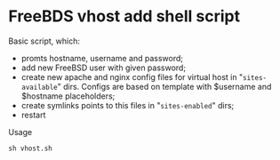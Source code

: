 # FreeBDS vhost add shell script

Basic script, which:
- promts hostname, username and password;
- add new FreeBSD user with given password;
- create new apache and nginx config files for virtual host in "`sites-available`" dirs. Configs are based on template with $username and $hostname placeholders;
- create symlinks points to this files in "`sites-enabled`" dirs;
- restart

Usage

```shell
sh vhost.sh
```
